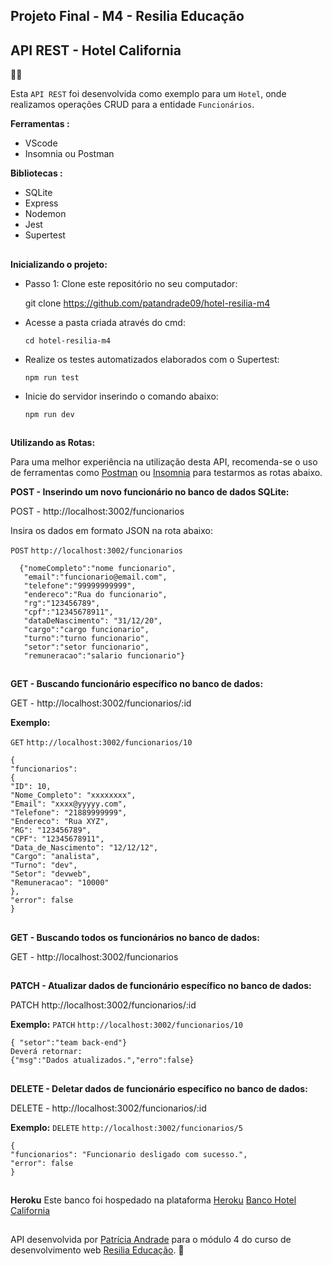 
## **Projeto Final - M4 - Resilia Educação**     

## **API REST - Hotel California**   
💛🦉

Esta  `API REST`  foi desenvolvida como exemplo para um  `Hotel`, onde realizamos operações CRUD para a entidade   `Funcionários`.

**Ferramentas :** 
 -   VScode
 -   Insomnia ou Postman

**Bibliotecas :** 

 - SQLite 
 - Express 
 - Nodemon
 - Jest
 - Supertest
 ##
 **Inicializando o projeto:**

 - Passo 1: Clone este repositório no seu computador: 

     git clone https://github.com/patandrade09/hotel-resilia-m4

- Acesse a pasta criada através do cmd:

      cd hotel-resilia-m4
      
- Realize os testes automatizados elaborados com o Supertest: 
	 
      npm run test
	    
- Inicie do servidor inserindo o comando abaixo: 

      npm run dev


##
 **Utilizando as Rotas:**
 
Para uma melhor experiência na utilização desta API, recomenda-se o uso de ferramentas como [Postman](https://www.postman.com/) ou [Insomnia](https://insomnia.rest/download) para testarmos as rotas abaixo. 
 
  **POST  - Inserindo um novo funcionário no banco de dados SQLite:**
  
  POST - http://localhost:3002/funcionarios
  
  Insira os dados em formato JSON na rota abaixo: 
  
  `POST`   `http://localhost:3002/funcionarios`

      {"nomeCompleto":"nome funcionario",
       "email":"funcionario@email.com",
       "telefone":"99999999999",
       "endereco":"Rua do funcionario",
       "rg":"123456789",
       "cpf":"12345678911",
       "dataDeNascimento": "31/12/20",
       "cargo":"cargo funcionario",
       "turno":"turno funcionario",
       "setor":"setor funcionario",
       "remuneracao":"salario funcionario"}
##
  **GET  - Buscando funcionário específico no banco de dados:**
  
  GET  - http://localhost:3002/funcionarios/:id
  
  **Exemplo:** 
  
 `GET`  `http://localhost:3002/funcionarios/10`
  

    {
    "funcionarios": 
    { 
    "ID": 10,
    "Nome_Completo": "xxxxxxxx",
    "Email": "xxxx@yyyyy.com",
    "Telefone": "21889999999",
    "Endereco": "Rua XYZ",
    "RG": "123456789",
    "CPF": "12345678911",
    "Data_de_Nascimento": "12/12/12",
    "Cargo": "analista",
    "Turno": "dev",
    "Setor": "devweb",
    "Remuneracao": "10000"
    }, 
    "error": false 
    }
   
   ##
   **GET - Buscando todos os funcionários no banco de dados:**

GET - http://localhost:3002/funcionarios

##
   **PATCH - Atualizar dados de funcionário específico no banco de dados:**

PATCH  http://localhost:3002/funcionarios/:id

**Exemplo:** 
  `PATCH` `http://localhost:3002/funcionarios/10`

    { "setor":"team back-end"}
    Deverá retornar: 
    {"msg":"Dados atualizados.","erro":false}
##
 **DELETE - Deletar dados de funcionário específico no banco de dados:**

DELETE -  http://localhost:3002/funcionarios/:id

**Exemplo:** 
  `DELETE` `http://localhost:3002/funcionarios/5`

    { 
    "funcionarios": "Funcionario desligado com sucesso.",
    "error": false
    }
  ##
 **Heroku** 
  Este banco foi hospedado na plataforma [Heroku](https://id.heroku.com/login) 
  [Banco Hotel California](https://api-hotel-m4.herokuapp.com/funcionarios)
  ##
API desenvolvida por [Patrícia Andrade](https://www.linkedin.com/in/patr%C3%ADcia-andrade-09/) para o módulo 4 do curso de desenvolvimento web [Resilia Educação](https://www.resilia.com.br/). 🦉
